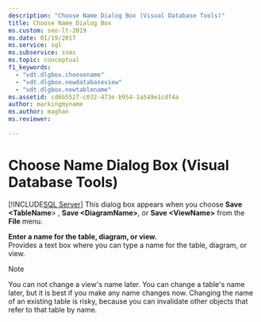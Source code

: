 ```yaml
---
description: "Choose Name Dialog Box (Visual Database Tools)"
title: Choose Name Dialog Box
ms.custom: seo-lt-2019
ms.date: 01/19/2017
ms.service: sql
ms.subservice: ssms
ms.topic: conceptual
f1_keywords: 
  - "vdt.dlgbox.choosename"
  - "vdt.dlgbox.newdatabaseview"
  - "vdt.dlgbox.newtablename"
ms.assetid: cd6b5527-c032-473e-b954-1a549e1cdf4a
author: markingmyname
ms.author: maghan
ms.reviewer: 

---
```

# Choose Name Dialog Box (Visual Database Tools)
[!INCLUDE[SQL Server](../../includes/applies-to-version/sqlserver.md)]
This dialog box appears when you choose **Save \<TableName**> , **Save \<DiagramName\>**, or **Save \<ViewName\>** from the **File** menu.  
  
**Enter a name for the table, diagram, or view.**  
Provides a text box where you can type a name for the table, diagram, or view.  
  
> [!NOTE]  
> You can not change a view's name later. You can change a table's name later, but it is best if you make any name changes now. Changing the name of an existing table is risky, because you can invalidate other objects that refer to that table by name.  
  
